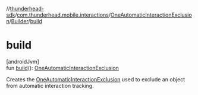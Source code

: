 //[thunderhead-sdk](../../../../index.md)/[com.thunderhead.mobile.interactions](../../index.md)/[OneAutomaticInteractionExclusion](../index.md)/[Builder](index.md)/[build](build.md)

# build

[androidJvm]\
fun [build](build.md)(): [OneAutomaticInteractionExclusion](../index.md)

Creates the [OneAutomaticInteractionExclusion](../index.md) used to exclude an object from automatic interaction tracking.
